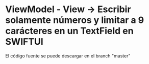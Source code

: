 # ViewModel - View -> Escribir solamente números y limitar a 9 carácteres en un TextField en SWIFTUI
El código fuente se puede descargar en el branch "master"
